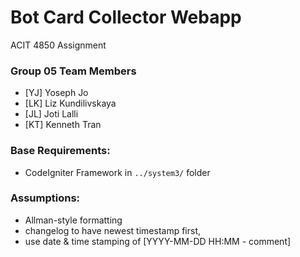 # Bot Card Collector Webapp
ACIT 4850 Assignment

### Group 05 Team Members

* [YJ] Yoseph  Jo
* [LK] Liz     Kundilivskaya 
* [JL] Joti    Lalli
* [KT] Kenneth Tran

### Base Requirements:
* CodeIgniter Framework in `../system3/` folder

### Assumptions:
* Allman-style formatting
* changelog to have newest timestamp first,
* use date & time stamping of [YYYY-MM-DD HH:MM - comment]
